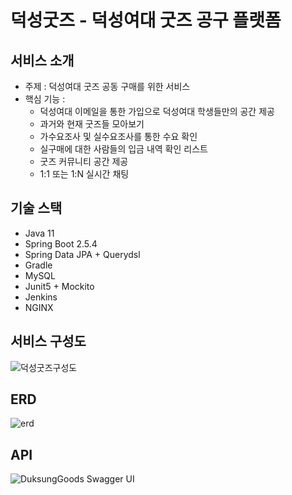# 덕성굿즈 - 덕성여대 굿즈 공구 플랫폼

## 서비스 소개
* 주제 : 덕성여대 굿즈 공동 구매를 위한 서비스
* 핵심 기능 : 
    * 덕성여대 이메일을 통한 가입으로 덕성여대 학생들만의 공간 제공
    * 과거와 현재 굿즈들 모아보기
    * 가수요조사 및 실수요조사를 통한 수요 확인
    * 실구매에 대한 사람들의 입금 내역 확인 리스트
    * 굿즈 커뮤니티 공간 제공
    * 1:1 또는 1:N 실시간 채팅

## 기술 스택
- Java 11
- Spring Boot 2.5.4
- Spring Data JPA + Querydsl
- Gradle
- MySQL
- Junit5 + Mockito
- Jenkins
- NGINX

## 서비스 구성도
![덕성굿즈구성도](https://user-images.githubusercontent.com/43838022/160877475-72b95d8c-e33c-4a5c-b2ba-d13ca45f0cf1.png)

## ERD
![erd](https://user-images.githubusercontent.com/43838022/160760512-5c0d70f2-d7de-4a3c-ad57-de2dab0e83aa.png)

## API
![DuksungGoods Swagger UI](https://user-images.githubusercontent.com/43838022/159965327-6e372cbb-0c69-414d-b498-15caf71e99b3.png)
